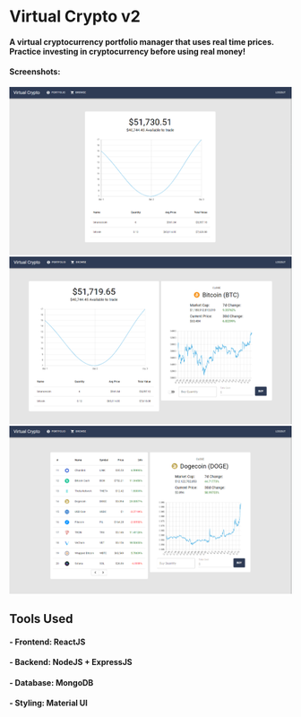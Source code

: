 # Virtual Crypto v2

#### A virtual cryptocurrency portfolio manager that uses real time prices. Practice investing in cryptocurrency before using real money!

#### Screenshots:

![Alt text](screenshots/1.PNG)
![Alt text](screenshots/2.PNG)
![Alt text](screenshots/3.PNG)

## Tools Used
#### - Frontend: ReactJS
#### - Backend: NodeJS + ExpressJS
#### - Database: MongoDB
#### - Styling: Material UI